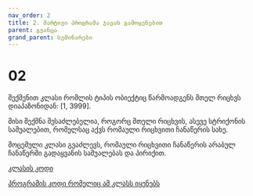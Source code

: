 ```yaml
---
nav_order: 2
title: 2. მარტივი პროგრამა ჯავას გამოყენებით
parent: გვანცა
grand_parent: სემინარები
---
```


# 02

შექმენით კლასი რომლის ტიპის ობიექტიც წარმოადგენს მთელ რიცხვს დიაპაზონიდან: [1, 3999].

მისი შექმნა შესაძლებელია, როგორც მთელი რიცხვის, ასევე სტრიქონის საშუალებით, რომელსაც აქვს რომაული რიცხვითი ჩანაწერის სახე.

მოცემული კლასი გვაძლევს, რომაული რიცხვითი ჩანაწერის არაბულ ჩანაწერში გადაყვანის საშუალებას და პირიქით.

[კლასის კოდი](https://github.com//Freeuni-Lekva/oop-2021/tree/main/Content/Seminars/Gvantsa/02/RomanNumeral.java)

[პროგრამის კოდი რომელიც ამ კლასს იყენებს](https://github.com//Freeuni-Lekva/oop-2021/tree/main/Content/Seminars/Gvantsa/02/Tester.java)
